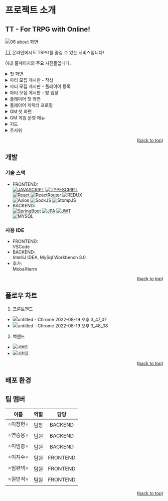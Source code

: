 <!-- ABOUT THE PROJECT -->
# 프로젝트 소개
## TT - For TRPG with Online!
<!--사진-->
![06 about 화면](https://user-images.githubusercontent.com/40424414/185549536-c7840946-7b3b-4174-bf82-a2d307e4a308.png)

[TT](https://i7a809.p.ssafy.io/)
온라인에서도 TRPG를 즐길 수 있는 서비스입니다!

아래 홈페이지의 주요 사진들입니다.
<details>
<summary>첫 화면</summary>
<div markdown="1">       
![01 첫화면](https://user-images.githubusercontent.com/40424414/185575228-57aee800-b0ce-43ef-8177-b7d973018e25.png)
<h6>홈페이지에 들어갔을 나타나는 첫 화면입니다.</h6>
###### 회원가입을 진행하신 다음, 로그인을 하면 서비스를 이용할 수 있습니다.
</div>
</details>

<details>
<summary>파티 모집 게시판 - 작성</summary>
<div markdown="1">       
![15 파티 모집 게시판 작성](https://user-images.githubusercontent.com/40424414/185575440-0e6ab967-ae25-413d-bcb2-26c758cd1892.png)
###### 같이 게임을 즐길 인원을 모집하는 게시판입니다.   
###### 같이 플레이할 인원 수와 게임할 시간, 그리고 작성자가 어느 포지션으로 게임을 뛸 것인지 고를 수 있습니다
</div>
</details>

<details>
<summary>파티 모집 게시판 - 플레이어 등록</summary>
<div markdown="1">       
![Table Talk - Chrome 2022-08-19 오전 10_04_05](https://user-images.githubusercontent.com/40424414/185575586-93d4c5f7-5fc8-4055-8d6c-ead14d770a7c.png)
###### 파티 모집 중인 게시물에 들어가서 참가 신청을 할 수 있습니다
</div>
</details>

<details>
<summary>파티 모집 게시판 - 방 입장</summary>
<div markdown="1">       
![Table Talk - Chrome 2022-08-19 오전 10_09_52](https://user-images.githubusercontent.com/40424414/185575683-56bfd208-2831-4aa1-9064-5562b6f6fc77.png)
###### 게시글에 적힌 시간이 되면 참가 신청을 한 사람에 한하여 방에 입장할 수 있는 버튼이 생깁니다.
</div>
</details>

<details>
<summary>플레이어 첫 화면</summary>
<div markdown="1">       
![24 캐릭터 프로필 생성](https://user-images.githubusercontent.com/40424414/185575998-e958851f-d4bc-4dde-aed5-c2ebea3c3b01.png)
###### 플레이어가 방에 입장한 후 보이는 첫 화면입니다.   
###### 직업을 고를 수 있고, info를 통해 해당 직업에 대한 설명도 볼 수 있습니다.
</div>
</details>

<details>
<summary>플레이어 캐릭터 프로필</summary>
<div markdown="1">       
![23 플레이어 캐픽터 프로필](https://user-images.githubusercontent.com/40424414/185576188-1acb8346-2721-4392-ae2c-a2e0587e0969.png)
###### 처음 보이는 캐릭터 프로필 생성을 완료하면 볼 수 있는 프로필 화면입니다
</div>
</details>

<details>
<summary>GM 첫 화면</summary>
<div markdown="1">       
![16 GM 입장](https://user-images.githubusercontent.com/40424414/185575827-87d630d8-9e54-44e3-aaaa-42e629b7900a.png)
###### GM이 방에 입장한 후 보이는 첫 화면입니다.   
###### GM은 플레이어와 다르게 프로필을 생성하지 않습니다. 다만 GM만이 운영할 수 있는 시스템이 있습니다.   
</div>
</details>

<details>
<summary>GM 게임 운영 메뉴</summary>
<div markdown="1">       
![19 운영 전투 시스템](https://user-images.githubusercontent.com/40424414/185575918-e3bef179-73d5-4f3e-acbb-a65798567613.png)
###### GM이 게임을 진행하면서 누를 수 있는 버튼입니다.
###### 플레이어의 HP에 변화를 주거나, 아이템을 주고, 스탯을 보상으로 주는 등의 메뉴가 있습니다.
</div>
</details>

<details>
<summary>지도</summary>
<div markdown="1">       
![17 GM 지도](https://user-images.githubusercontent.com/40424414/185576270-33ad317d-24d6-4167-a8b4-70bb63ceea0a.png)
###### 지도입니다. 여러분이 계신 또 다른 공간을 보여줍니다.
</div>
</details>

<details>
<summary>주사위</summary>
<div markdown="1">       
![20 주사위 굴리기](https://user-images.githubusercontent.com/40424414/185576323-3d5445a7-7b05-444a-8a03-040608ce3aa0.png)
###### 주사위입니다. 여러분의 실력에 따라 미래가 바뀔 것입니다.
</div>
</details>

<p align="right">(<a href="#readme-top">back to top</a>)</p>


## 개발
### 기술 스택
- FRONTEND:       
[![JAVASCRIPT][JAVASCRIPT-img]][JAVASCRIPT-url] [![TYPESCRIPT][TYPESCRIPT-img]][TYPESCRIPT-url]      
[![React][React-img]][React-url] ![ReactRouter][ReactRouter-img] ![REDUX][REDUX-img]       
![Axios][Axios-img] ![SockJS][SockJS-img] ![StompJS][StompJS-img]    
- BACKEND:    
[![SpringBoot][SpringBoot-img]][SpringBoot-url] [![JPA][JPA-img]][JPA-url] [![JWT][JWT-img]][JWT-url]   
![MYSQL][MYSQL-img]

### 사용 IDE
- FRONTEND:     
VSCode   
- BACKEND:     
IntelliJ IDEA, MySql Workbench 8.0 
- 추가:   
MobaXterm

<p align="right">(<a href="#readme-top">back to top</a>)</p>


## 플로우 차트
1. 프론트엔드
* ![untitled - Chrome 2022-08-19 오후 3_47_07](https://user-images.githubusercontent.com/40424414/185560235-b2af36ba-41c5-4605-b05b-8d5d632bf3f5.png)
* ![untitled - Chrome 2022-08-19 오후 3_48_08](https://user-images.githubusercontent.com/40424414/185560369-10754daa-868e-4c91-87e6-d04f4b8e86e1.png)
2. 백엔드
* ![서버1](https://user-images.githubusercontent.com/40424414/185569561-f4faf474-e104-4a85-8500-0c742072cb2c.jpg)
* ![서버2](https://user-images.githubusercontent.com/40424414/185571697-a0f01b5b-1513-495f-acff-404e97ab73be.jpg)

<p align="right">(<a href="#readme-top">back to top</a>)</p>


## 배포 환경


## 팀 멤버
|**이름**|역할|담당|
|:---:|:---:|:---:|
|⭐이창현⭐|팀장|BACKEND|
|⭐연승용⭐|팀원|BACKEND|
|⭐이임충⭐|팀원|BACKEND|
|⭐이지수⭐|팀원|FRONTEND|
|⭐임완택⭐|팀원|FRONTEND|
|⭐원민석⭐|팀원|FRONTEND|

<p align="right">(<a href="#readme-top">back to top</a>)</p>


<!-- MARKDOWN LINKS & IMAGES -->
<!-- https://www.markdownguide.org/basic-syntax/#reference-style-links -->
[SpringBoot-img]: https://img.shields.io/badge/SpringBoot-6DB33F?style=for-the-badge&logo=SpringBoot&logoColor=white
[SpringBoot-url]: https://spring.io/projects/spring-boot
[JPA-img]: https://img.shields.io/badge/SpringDataJPA-6DB33F?style=for-the-badge&logo=Spring&logoColor=white
[JPA-url]: https://spring.io/projects/spring-data-jpa
[JWT-img]: https://img.shields.io/badge/JSONWebTokens-000000?style=for-the-badge&logo=JSONWebTokens&logoColor=white
[JWT-url]: https://jwt.io/
[MYSQL-img]: https://img.shields.io/badge/MySQL-4479A1?style=for-the-badge&logo=MySQL&logoColor=white
[React-img]: https://img.shields.io/badge/React-61DAFB?style=for-the-badge&logo=React&logoColor=white
[React-url]: https://reactjs.org/
[REDUX-img]: https://img.shields.io/badge/Redux-764ABC?style=for-the-badge&logo=Redux&logoColor=white
[RUDUX-url]: https://redux.js.org/
[TYPESCRIPT-img]: https://img.shields.io/badge/TypeScript-3178C6?style=for-the-badge&logo=TypeScript&logoColor=white
[TYPESCRIPT-url]: https://www.typescriptlang.org/
[JAVASCRIPT-img]: https://img.shields.io/badge/JavaScript-F7DF1E?style=for-the-badge&logo=JavaScript&logoColor=white
[JAVASCRIPT-url]: https://www.javascript.com/
[SockJS-img]: https://img.shields.io/badge/SockJS-010101?style=for-the-badge&logo=SockJS&logoColor=white
[StompJS-img]: https://img.shields.io/badge/StompJS-010101?style=for-the-badge&logo=StompJS&logoColor=white
[Axios-img]: https://img.shields.io/badge/AXIOS-6236FF?style=for-the-badge&logo=AXIOS&logoColor=white
[ReactRouter-img]: https://img.shields.io/badge/ReactRouter-CA4245?style=for-the-badge&logo=ReactRouter&logoColor=white

